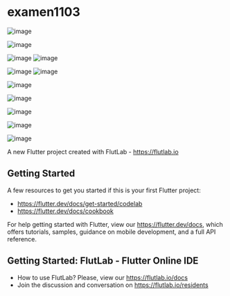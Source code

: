 # examen1103


![image](https://github.com/user-attachments/assets/3319e946-2bbf-48bb-b42d-423c2cb566da)

![image](https://github.com/user-attachments/assets/97528793-d2a4-4db9-94ba-61e061580dee)

![image](https://github.com/user-attachments/assets/4d815cd4-dfdd-4dc3-9b21-568b54d25674)  ![image](https://github.com/user-attachments/assets/e95ee7bd-c778-4ff3-8fae-5ec008c50b97)

![image](https://github.com/user-attachments/assets/a1dbe567-939f-45f3-a1e7-b5ad3439eb9f)   ![image](https://github.com/user-attachments/assets/80f0d58b-7af0-4e4b-99ef-d7b7a3352026)

![image](https://github.com/user-attachments/assets/ba25329d-52bb-4395-ab29-4dee75f1db8c)

![image](https://github.com/user-attachments/assets/2a7443ee-4fc2-423f-b382-a28f0349bf86)

![image](https://github.com/user-attachments/assets/cdf85dd0-0520-42bb-854a-e3e6ac30a8bd)

![image](https://github.com/user-attachments/assets/37cbc0f1-de4d-43f7-8633-35b39792f676)

![image](https://github.com/user-attachments/assets/dec702de-a236-49ea-8cdb-7af9ec765e68)





A new Flutter project created with FlutLab - https://flutlab.io

## Getting Started

A few resources to get you started if this is your first Flutter project:

- https://flutter.dev/docs/get-started/codelab
- https://flutter.dev/docs/cookbook

For help getting started with Flutter, view our
https://flutter.dev/docs, which offers tutorials,
samples, guidance on mobile development, and a full API reference.

## Getting Started: FlutLab - Flutter Online IDE

- How to use FlutLab? Please, view our https://flutlab.io/docs
- Join the discussion and conversation on https://flutlab.io/residents
